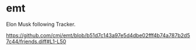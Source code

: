 # emt
Elon Musk following Tracker.

https://github.com/cmj/emt/blob/b51d7c143a97e5d4dbe02fff4b74a787b2d57c44/friends.diff#L1-L50

